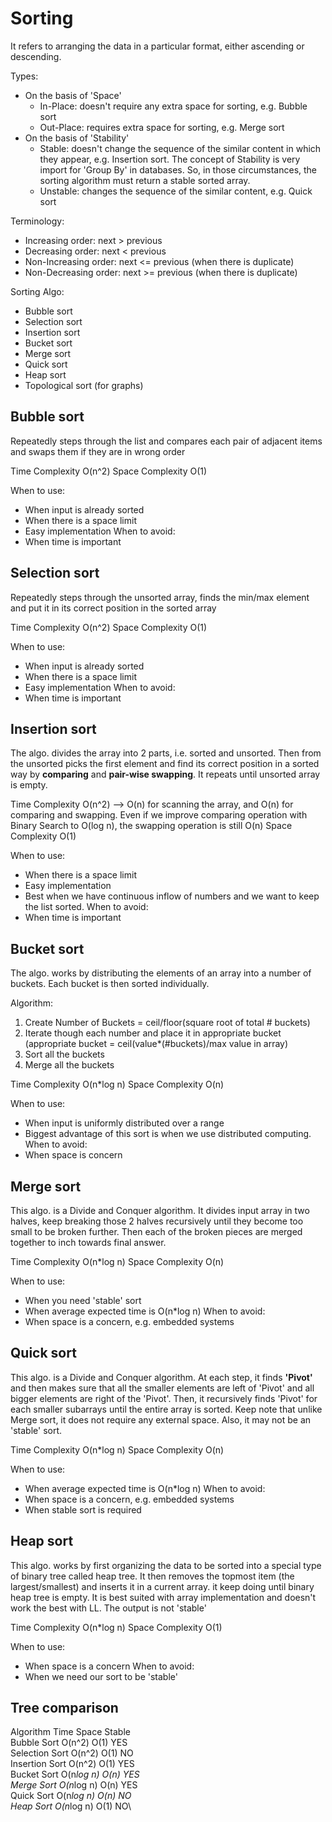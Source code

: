 # Sorting

It refers to arranging the data in a particular format, either ascending or descending. 

Types:
  - On the basis of 'Space'
    * In-Place: doesn't require any extra space for sorting, e.g. Bubble sort
    * Out-Place: requires extra space for sorting, e.g. Merge sort
  - On the basis of 'Stability'
    * Stable: doesn't change the sequence of the similar content in which they appear, e.g. Insertion sort. The concept of Stability is very import for 'Group By' in databases. So, in those circumstances, the sorting algorithm must return a stable sorted array. 
    * Unstable: changes the sequence of the similar content, e.g. Quick sort

Terminology: 
  - Increasing order: next > previous
  - Decreasing order: next < previous
  - Non-Increasing order: next <= previous (when there is duplicate)
  - Non-Decreasing order: next >= previous (when there is duplicate)

Sorting Algo: 
  - Bubble sort
  - Selection sort
  - Insertion sort
  - Bucket sort
  - Merge sort
  - Quick sort
  - Heap sort
  - Topological sort (for graphs) 

## Bubble sort

Repeatedly steps through the list and compares each pair of adjacent items and swaps them if they are in wrong order

Time Complexity O(n^2)
Space Complexity O(1)

When to use:
  - When input is already sorted
  - When there is a space limit
  - Easy implementation
When to avoid:
  - When time is important

## Selection sort

Repeatedly steps through the unsorted array, finds the min/max element and put it in its correct position in the sorted array

Time Complexity O(n^2)
Space Complexity O(1)

When to use:
  - When input is already sorted
  - When there is a space limit
  - Easy implementation
When to avoid:
  - When time is important

## Insertion sort

The algo. divides the array into 2 parts, i.e. sorted and unsorted. Then from the unsorted picks the first element and find its correct position in a sorted way by **comparing** and **pair-wise swapping**. It repeats until unsorted array is empty. 

Time Complexity O(n^2)  --> O(n) for scanning the array, and O(n) for comparing and swapping. Even if we improve comparing operation with Binary Search to O(log n), the swapping operation is still O(n)
Space Complexity O(1)

When to use:
  - When there is a space limit
  - Easy implementation
  - Best when we have continuous inflow of numbers and we want to keep the list sorted. 
When to avoid:
  - When time is important

## Bucket sort

The algo. works by distributing the elements of an array into a number of buckets. Each bucket is then sorted individually. 

Algorithm:
  1. Create Number of Buckets = ceil/floor(square root of total # buckets)
  2. Iterate though each number and place it in appropriate bucket (appropriate bucket = ceil(value*(#buckets)/max value in array)
  3. Sort all the buckets
  4. Merge all the buckets

Time Complexity O(n*log n)
Space Complexity O(n)

When to use:
  - When input is uniformly distributed over a range
  - Biggest advantage of this sort is when we use distributed computing. 
When to avoid:
  - When space is concern


## Merge sort

This algo. is a Divide and Conquer algorithm. It divides input array in two halves, keep breaking those 2 halves recursively until they become too small to be broken further. Then each of the broken pieces are merged together to inch towards final answer. 

Time Complexity O(n*log n)
Space Complexity O(n)

When to use:
  - When you need 'stable' sort
  - When average expected time is O(n*log n) 
When to avoid:
  - When space is a concern, e.g. embedded systems

## Quick sort

This algo. is a Divide and Conquer algorithm. At each step, it finds **'Pivot'** and then makes sure that all the smaller elements are left of 'Pivot' and all bigger elements are right of the 'Pivot'. Then, it recursively finds 'Pivot' for each smaller subarrays until the entire array is sorted. Keep note that unlike Merge sort, it does not require any external space. Also, it may not be an 'stable' sort. 

Time Complexity O(n*log n)
Space Complexity O(n)

When to use:
  - When average expected time is O(n*log n) 
When to avoid:
  - When space is a concern, e.g. embedded systems
  - When stable sort is required

## Heap sort

This algo. works by first organizing the data to be sorted into a special type of binary tree called heap tree. It then removes the topmost item (the largest/smallest) and inserts it in a current array. it keep doing until binary heap tree is empty. It is best suited with array implementation and doesn't work the best with LL. The output is not 'stable'

Time Complexity O(n*log n)
Space Complexity O(1)

When to use:
  - When space is a concern 
When to avoid:
  - When we need our sort to be 'stable'


## Tree comparison

Algorithm		Time		Space		Stable\
Bubble Sort		O(n^2)		O(1)		YES\
Selection Sort		O(n^2)		O(1)		NO\
Insertion Sort		O(n^2)		O(1)		YES\
Bucket Sort		O(n*log n)	O(n)		YES\
Merge Sort		O(n*log n)	O(n)		YES\
Quick Sort		O(n*log n)	O(n)		NO\
Heap Sort		O(n*log n)	O(1)		NO\






